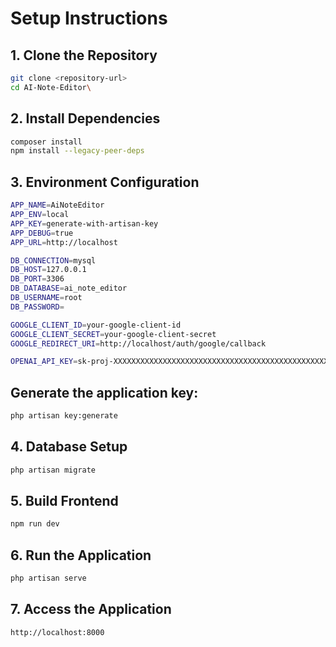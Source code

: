 # Setup Instructions

## 1. Clone the Repository

```bash
git clone <repository-url>
cd AI-Note-Editor\
```
## 2. Install Dependencies
```bash
composer install
npm install --legacy-peer-deps
```

## 3. Environment Configuration
```bash
APP_NAME=AiNoteEditor
APP_ENV=local
APP_KEY=generate-with-artisan-key
APP_DEBUG=true
APP_URL=http://localhost

DB_CONNECTION=mysql
DB_HOST=127.0.0.1
DB_PORT=3306
DB_DATABASE=ai_note_editor
DB_USERNAME=root
DB_PASSWORD=

GOOGLE_CLIENT_ID=your-google-client-id
GOOGLE_CLIENT_SECRET=your-google-client-secret
GOOGLE_REDIRECT_URI=http://localhost/auth/google/callback

OPENAI_API_KEY=sk-proj-XXXXXXXXXXXXXXXXXXXXXXXXXXXXXXXXXXXXXXXXXXXXXXXXXXXXXXXX
```
## Generate the application key:
```bash
php artisan key:generate
```
## 4. Database Setup
```bash
php artisan migrate
```

## 5. Build Frontend
```bash
npm run dev
```

## 6. Run the Application
```bash
php artisan serve
```

## 7. Access the Application
```bash
http://localhost:8000
```
